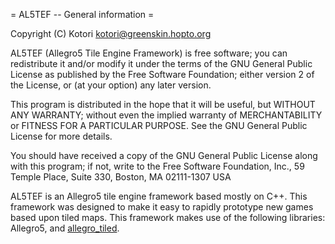 = AL5TEF -- General information =

Copyright (C) Kotori <kotori@greenskin.hopto.org>

AL5TEF (Allegro5 Tile Engine Framework) is free software; you can redistribute it and/or modify
  it under the terms of the GNU General Public License as published by
  the Free Software Foundation; either version 2 of the License, or
  (at your option) any later version.

  This program is distributed in the hope that it will be useful,
  but WITHOUT ANY WARRANTY; without even the implied warranty of
  MERCHANTABILITY or FITNESS FOR A PARTICULAR PURPOSE. See the
  GNU General Public License for more details.

  You should have received a copy of the GNU General Public License
  along with this program; if not, write to the Free Software
  Foundation, Inc., 59 Temple Place, Suite 330, Boston, MA 02111-1307 USA

AL5TEF is an Allegro5 tile engine framework based mostly on C++. This framework was
 designed to make it easy to rapidly prototype new games based upon tiled maps. This
 framework makes use of the following libraries: Allegro5, and [allegro_tiled](https://github.com/dradtke/allegro_tiled).


